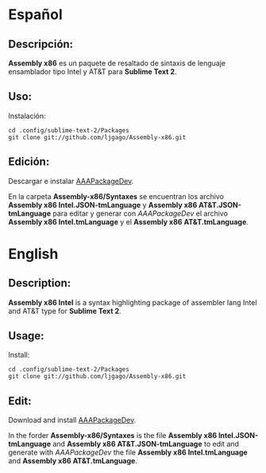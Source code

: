 # Español

## Descripción:

**Assembly x86** es un paquete de resaltado de sintaxis de lenguaje ensamblador tipo Intel y AT&T para **Sublime Text 2**.

## Uso:

Instalación:

    cd .config/sublime-text-2/Packages
    git clone git://github.com/ljgago/Assembly-x86.git

## Edición:

Descargar e instalar [AAAPackageDev](https://bitbucket.org/guillermooo/aaapackagedev).

En la carpeta **Assembly-x86/Syntaxes** se encuentran los archivo **Assembly x86 Intel.JSON-tmLanguage** y **Assembly x86 AT&T.JSON-tmLanguage** para editar y generar con *AAAPackageDev* el archivo **Assembly x86 Intel.tmLanguage** y el **Assembly x86 AT&T.tmLanguage**.


# English

## Description:

**Assembly x86 Intel** is a syntax highlighting package of assembler lang Intel and AT&T type for **Sublime Text 2**.

## Usage:

Install:
  
    cd .config/sublime-text-2/Packages
    git clone git://github.com/ljgago/Assembly-x86.git

## Edit:

Download and install [AAAPackageDev](https://bitbucket.org/guillermooo/aaapackagedev).

In the forder **Assembly-x86/Syntaxes** is the file **Assembly x86 Intel.JSON-tmLanguage** and **Assembly x86 AT&T.JSON-tmLanguage** to edit and generate with *AAAPackageDev* the file **Assembly x86 Intel.tmLanguage** and **Assembly x86 AT&T.tmLanguage**.
